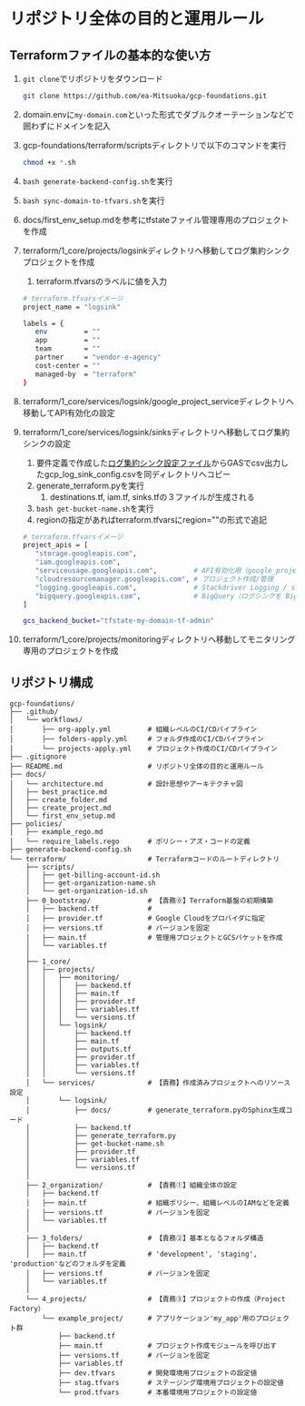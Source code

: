 # リポジトリ全体の目的と運用ルール

## Terraformファイルの基本的な使い方

1. `git clone`でリポジトリをダウンロード

    ```bash
    git clone https://github.com/ea-Mitsuoka/gcp-foundations.git
    ```

1. domain.envに`my-domain.com`といった形式でダブルクオーテーションなどで囲わずにドメインを記入
1. gcp-foundations/terraform/scriptsディレクトリで以下のコマンドを実行

   ```bash
   chmod +x *.sh
   ```

1. `bash generate-backend-config.sh`を実行
1. `bash sync-domain-to-tfvars.sh`を実行
1. docs/first_env_setup.mdを参考にtfstateファイル管理専用のプロジェクトを作成
1. terraform/1_core/projects/logsinkディレクトリへ移動してログ集約シンクプロジェクトを作成
   1. terraform.tfvarsのラベルに値を入力

   ```bash
   # terraform.tfvarsイメージ
   project_name = "logsink"

   labels = {
      env         = ""
      app         = ""
      team        = ""
      partner     = "vendor-e-agency"
      cost-center = ""
      managed-by  = "terraform"
   }
   ```

1. terraform/1_core/services/logsink/google_project_serviceディレクトリへ移動してAPI有効化の設定
1. terraform/1_core/services/logsink/sinksディレクトリへ移動してログ集約シンクの設定
   1. 要件定義で作成した[ログ集約シンク設定ファイル](https://docs.google.com/spreadsheets/d/1pp-qeE457PHePtdSsADMWXy9yWtNI2fAnk_wa0KVmVE/edit?gid=0#gid=0 "Google Driveへリンク")からGASでcsv出力したgcp_log_sink_config.csvを同ディレクトリへコピー
   1. generate_terraform.pyを実行
      1. destinations.tf, iam.tf, sinks.tfの３ファイルが生成される
   1. `bash get-bucket-name.sh`を実行
   1. regionの指定があればterraform.tfvarsにregion=""の形式で追記

   ```bash
   # terraform.tfvarsイメージ
   project_apis = [
      "storage.googleapis.com",
      "iam.googleapis.com",
      "serviceusage.googleapis.com",         # API有効化用（google_project_service）
      "cloudresourcemanager.googleapis.com", # プロジェクト作成/管理
      "logging.googleapis.com",              # Stackdriver Logging / sinks
      "bigquery.googleapis.com",             # BigQuery（ログシンクを BigQuery にする場合）
   ]

   gcs_backend_bucket="tfstate-my-domain-tf-admin"
   ```

1. terraform/1_core/projects/monitoringディレクトリへ移動してモニタリング専用のプロジェクトを作成

## リポジトリ構成

```plaintext
gcp-foundations/
├── .github/
│   └── workflows/
│       ├── org-apply.yml         # 組織レベルのCI/CDパイプライン
│       ├── folders-apply.yml     # フォルダ作成のCI/CDパイプライン
│       └── projects-apply.yml    # プロジェクト作成のCI/CDパイプライン
├── .gitignore
├── README.md                     # リポジトリ全体の目的と運用ルール
├── docs/
│   └── architecture.md           # 設計思想やアーキテクチャ図
│   ├── best_practice.md
│   ├── create_folder.md
│   ├── create_project.md
│   └── first_env_setup.md
├── policies/
│   ├── example_rego.md
│   └── require_labels.rego       # ポリシー・アズ・コードの定義
├── generate-backend-config.sh
└── terraform/                    # Terraformコードのルートディレクトリ
    ├── scripts/
    │   ├── get-billing-account-id.sh
    │   ├── get-organization-name.sh
    │   └── get-organization-id.sh
    ├── 0_bootstrap/              # 【責務⓪】Terraform基盤の初期構築
    │   ├── backend.tf            # 
    │   ├── provider.tf           # Google Cloudをプロバイダに指定️
    │   ├── versions.tf           # バージョンを固定
    │   ├── main.tf               # 管理用プロジェクトとGCSバケットを作成
    │   └── variables.tf
    │
    ├── 1_core/
    │   ├── projects/
    │   │   ├── monitoring/
    │   │   │   ├── backend.tf
    │   │   │   ├── main.tf
    │   │   │   ├── provider.tf
    │   │   │   ├── variables.tf
    │   │   │   └── versions.tf
    │   │   └── logsink/
    │   │       ├── backend.tf
    │   │       ├── main.tf
    │   │       ├── outputs.tf
    │   │       ├── provider.tf
    │   │       ├── variables.tf
    │   │       └── versions.tf
    │   └── services/             # 【責務】作成済みプロジェクトへのリソース設定
    │       └── logsink/
    │           ├── docs/         # generate_terraform.pyのSphinx生成コード
    │           ├── backend.tf
    │           ├── generate_terraform.py
    │           ├── get-bucket-name.sh
    │           ├── provider.tf
    │           ├── variables.tf
    │           └── versions.tf
    │
    ├── 2_organization/           # 【責務①】組織全体の設定
    │   ├── backend.tf
    │   ├── main.tf               # 組織ポリシー、組織レベルのIAMなどを定義
    │   ├── versions.tf           # バージョンを固定
    │   └── variables.tf
    │
    ├── 3_folders/                # 【責務②】基本となるフォルダ構造
    │   ├── backend.tf
    │   ├── main.tf               # 'development', 'staging', 'production'などのフォルダを定義
    │   ├── versions.tf           # バージョンを固定
    │   └── variables.tf
    │
    └── 4_projects/               # 【責務③】プロジェクトの作成（Project Factory）
        └── example_project/      # アプリケーション'my_app'用のプロジェクト群
            ├── backend.tf
            ├── main.tf           # プロジェクト作成モジュールを呼び出す
            ├── versions.tf       # バージョンを固定
            ├── variables.tf
            ├── dev.tfvars        # 開発環境用プロジェクトの設定値
            ├── stag.tfvars       # ステージング環境用プロジェクトの設定値
            └── prod.tfvars       # 本番環境用プロジェクトの設定値
```
